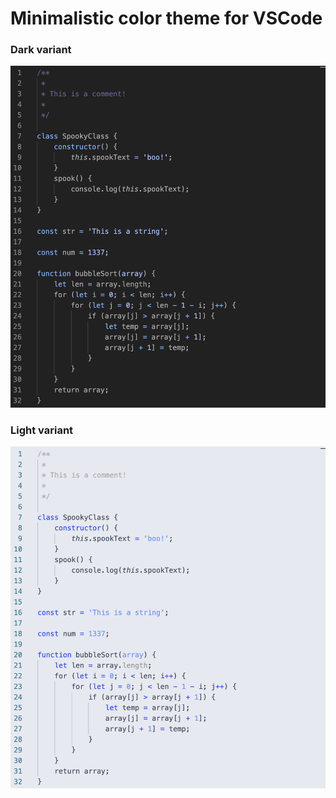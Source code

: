 # Minimalistic color theme for VSCode

### Dark variant
![Dark](images/demo-dark.png)

### Light variant
![Light](images/demo-light.png)

